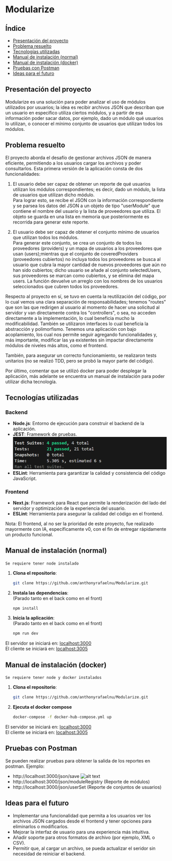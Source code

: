 # Modularize

## Índice

- [Presentación del proyecto](#presentación-del-proyecto)
- [Problema resuelto](#problema-resuelto)
- [Tecnologías utilizadas](#tecnologías-utilizadas)
- [Manual de instalación (normal)](#manual-de-instalación-normal)
- [Manual de instalación (docker)](#manual-de-instalación-docker)
- [Pruebas con Postman](#pruebas-con-postman)
- [Ideas para el futuro](#ideas-para-el-futuro)

## Presentación del proyecto

Modularize es una solución para poder analizar el uso de módulos utilizados por usuarios; la idea es recibir archivos JSON que describan que un usuario en específico utiliza ciertos módulos, y a partir de esa información poder sacar datos, por ejemplo, dado un módulo qué usuarios lo utilizan, o conocer el mínimo conjunto de usuarios que utilizan todos los módulos.

## Problema resuelto

El proyecto aborda el desafío de gestionar archivos JSON de manera eficiente, permitiendo a los usuarios cargar los archivos y poder consultarlos.
Esta primera versión de la aplicación consta de dos funcionalidades:

1. El usuario debe ser capaz de obtener un reporte de qué usuarios utilizan los módulos correspondientes; es decir, dado un módulo, la lista de usuarios que utilizan dicho módulo.\
Para lograr esto, se recibe el JSON con la información correspondiente y se parsea los datos del JSON a un objeto de tipo "userModule" que contiene el nombre del usuario y la lista de proveedores que utiliza. El objeto se guarda en una lista en memoria que posteriormente es recorrida para generar este reporte.

2. El usuario debe ser capaz de obtener el conjunto mínimo de usuarios que utilizan todos los módulos.\
Para generar este conjunto, se crea un conjunto de todos los proveedores (providers) y un mapa de usuarios a los proveedores que usan (users);mientras que el conjunto de coveredProviders (proveedores cubiertos) no incluya todos los proveedores se busca al usuario que cubra la mayor cantidad de nuevos proveedores que aún no han sido cubiertos; dicho usuario se añade al conjunto selectedUsers, sus proveedores se marcan como cubiertos, y se elimina del mapa users. La función devuelve un arreglo con los nombres de los usuarios seleccionados que cubren todos los proveedores.

Respecto al proyecto en sí, se tuvo en cuenta la reutilización del código, por lo cual vemos una clara separación de responsabilidades; tenemos "routes" que son las que redirigen al usuario al momento de hacer una solicitud al servidor y van directamente contra los "controllers", o sea, no acceden directamente a la implementación, lo cual beneficia mucho la modificabilidad. También se utilizaron interfaces lo cual beneficia la abstracción y polimorfismo. Tenemos una aplicación con bajo acoplamiento, los cual nos permite seguir agregando funcionalidades y, más importante, modificar las ya existentes sin impactar directamente módulos de niveles más altos, como el frontend.

También, para asegurar un correcto funcionamiento, se realizaron tests unitarios (no se realizó TDD, pero se probó la mayor parte del código).

Por último, comentar que se utilizó docker para poder desplegar la aplicación, más adelante se encuentra un manual de instalación para poder utilizar dicha tecnología.

## Tecnologías utilizadas

### Backend

- **Node.js**: Entorno de ejecución para construir el backend de la aplicación.
- **JEST**: Framework de pruebas.
![tests](images/image.png)
- **ESLint**: Herramienta para garantizar la calidad y consistencia del código JavaScript.

### Frontend

- **Next.js**: Framework para React que permite la renderización del lado del servidor y optimización de la experiencia del usuario.
- **ESLint**: Herramienta para asegurar la calidad del código en el frontend.

Nota: El frontend, al no ser la prioridad de este proyecto, fue realizado mayormente con IA, específicamente v0, con el fin de entregar rápidamente un producto funcional.

## Manual de instalación (normal)
`Se requiere tener node instalado`
1. **Clona el repositorio**:
   ```bash
   git clone https://github.com/anthonyrafaelnu/Modularize.git
2. **Instala las dependencias**:\
(Parado tanto en el back como en el front)
    ```bash
    npm install
4. **Inicia la aplicación**:\
(Parado tanto en el back como en el front)
    ```bash
    npm run dev
El servidor se iniciará en: [localhost:3000](http://localhost:3000)\
El cliente se iniciará en: [localhost:3005](http://localhost:3005)
## Manual de instalación (docker)
`Se requiere tener node y docker instalados`
1. **Clona el repositorio**:
   ```bash
   git clone https://github.com/anthonyrafaelnu/Modularize.git
2. **Ejecuta el docker compose**
   ```bash
   docker-compose -f docker-hub-compose.yml up
El servidor se iniciará en: [localhost:3000](http://localhost:3000)\
El cliente se iniciará en: [localhost:3005](http://localhost:3005)
## Pruebas con Postman
Se pueden realizar pruebas para obtener la salida de los reportes en postman.
Ejemplo:

- http://localhost:3000/json/save
![alt text](images/save-postman.png)
- http://localhost:3000/json/moduleRegistry (Reporte de módulos)
- http://localhost:3000/json/userSet (Reporte de conjuntos de usuarios)
## Ideas para el futuro

- Implementar una funcionalidad que permita a los usuarios ver los archivos JSON cargados desde el frontend y tener opciones para eliminarlos o modificarlos.
- Mejorar la interfaz de usuario para una experiencia más intuitiva.
- Añadir soporte para otros formatos de archivo (por ejemplo, XML o CSV).
- Permitir que, al cargar un archivo, se pueda actualizar el seridor sin necesidad de reiniciar el backend.